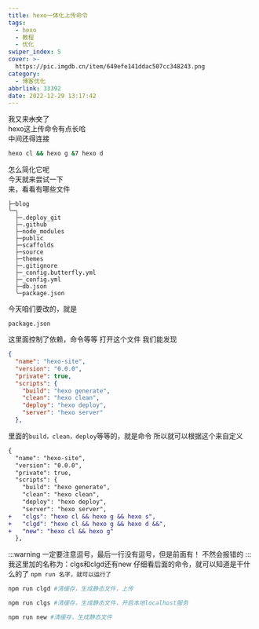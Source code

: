 ```yaml
---
title: hexo一体化上传命令
tags:
  - hexo
  - 教程
  - 优化
swiper_index: 5
cover: >-
  https://pic.imgdb.cn/item/649efe141ddac507cc348243.png
category:
  - 博客优化
abbrlink: 33392
date: 2022-12-29 13:17:42
---
```

<!-- more -->

我又来~~水文~~了<br>
hexo这上传命令有点长哈<br>
中间还得连接<br>
```bash
hexo cl && hexo g &7 hexo d
```
怎么简化它呢<br>
今天就来尝试一下<br>
来，看看有哪些文件
```file
├─blog
╰─╮
  ├─.deploy_git
  ├─.github
  ├─node_modules
  ├─public
  ├─scaffolds
  ├─source
  ├─themes
  ├─.gitignore
  ├─_config.butterfly.yml
  ├─_config.yml
  ├─db.json
  ╰─package.json
```
今天咱们要改的，就是
```
package.json
```
这里面控制了依赖，命令等等
打开这个文件
我们能发现
```json
{
  "name": "hexo-site",
  "version": "0.0.0",
  "private": true,
  "scripts": {
    "build": "hexo generate",
    "clean": "hexo clean",
    "deploy": "hexo deploy",
    "server": "hexo server"
  },
```
里面的`build，clean，deploy`等等的，就是命令
所以就可以根据这个来自定义
```diff
{
  "name": "hexo-site",
  "version": "0.0.0",
  "private": true,
  "scripts": {
    "build": "hexo generate",
    "clean": "hexo clean",
    "deploy": "hexo deploy",
    "server": "hexo server",
+   "clgs": "hexo cl && hexo g && hexo s",
+   "clgd": "hexo cl && hexo g && hexo d &&",
+   "new": "hexo cl && hexo g"
  },
```
:::warning
一定要注意逗号，最后一行没有逗号，但是前面有！
不然会报错的
:::
我这里加的名称为：clgs和clgd还有new
仔细看后面的命令，就可以知道是干什么的了
`npm run 名字，就可以运行了`
```bash
npm run clgd #清缓存，生成静态文件，上传

npm run clgs #清缓存，生成静态文件，开启本地localhost服务

npm run new #清缓存，生成静态文件
```
